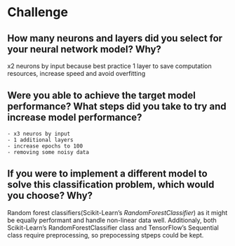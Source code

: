 # Challenge

## How many neurons and layers did you select for your neural network model? Why?

x2 neurons by input because best practice
1 layer to save computation resources, increase speed and avoid overfitting 


## Were you able to achieve the target model performance? What steps did you take to try and increase model performance?


    - x3 neuros by input
    - 1 additional layers
    - increase epochs to 100
    - removing some noisy data


## If you were to implement a different model to solve this classification problem, which would you choose? Why?

Random forest classifiers(Scikit-Learn’s *RandomForestClassifier*) as it might be equally performant and handle non-linear data well.
Additionaly, both Scikit-Learn’s RandomForestClassifier class and TensorFlow’s Sequential class require preprocessing, so prepocessing stpeps could be kept.
